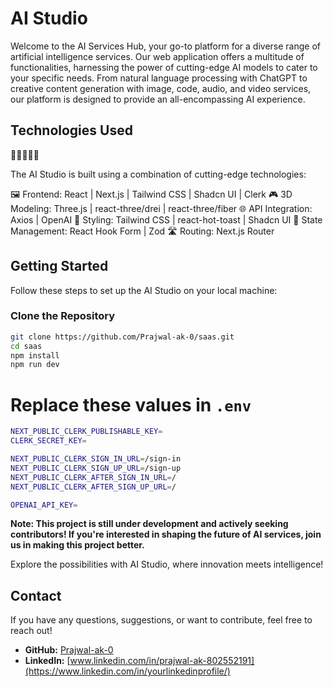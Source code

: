 # AI Studio

Welcome to the AI Services Hub, your go-to platform for a diverse range of artificial intelligence services. Our web application offers a multitude of functionalities, harnessing the power of cutting-edge AI models to cater to your specific needs. From natural language processing with ChatGPT to creative content generation with image, code, audio, and video services, our platform is designed to provide an all-encompassing AI experience.

## Technologies Used

🚀🎨🤖🔗🌐

The AI Studio is built using a combination of cutting-edge technologies:

🖼️ Frontend: React | Next.js | Tailwind CSS | Shadcn UI | Clerk
🎮 3D Modeling: Three.js | react-three/drei | react-three/fiber
🌐 API Integration: Axios | OpenAI
💅 Styling: Tailwind CSS | react-hot-toast | Shadcn UI
🔄 State Management: React Hook Form | Zod
🛣️ Routing: Next.js Router

## Getting Started

Follow these steps to set up the AI Studio on your local machine:

### Clone the Repository

```bash
git clone https://github.com/Prajwal-ak-0/saas.git
cd saas
npm install
npm run dev
```

# Replace these values in `.env`

```bash
NEXT_PUBLIC_CLERK_PUBLISHABLE_KEY=
CLERK_SECRET_KEY=

NEXT_PUBLIC_CLERK_SIGN_IN_URL=/sign-in
NEXT_PUBLIC_CLERK_SIGN_UP_URL=/sign-up
NEXT_PUBLIC_CLERK_AFTER_SIGN_IN_URL=/
NEXT_PUBLIC_CLERK_AFTER_SIGN_UP_URL=/

OPENAI_API_KEY=
```

**Note: This project is still under development and actively seeking contributors! If you're interested in shaping the future of AI services, join us in making this project better.**

Explore the possibilities with AI Studio, where innovation meets intelligence!

## Contact

If you have any questions, suggestions, or want to contribute, feel free to reach out!

- **GitHub:** [Prajwal-ak-0](https://github.com/Prajwal-ak-0)
- **LinkedIn:** [www.linkedin.com/in/prajwal-ak-802552191](https://www.linkedin.com/in/yourlinkedinprofile/)

